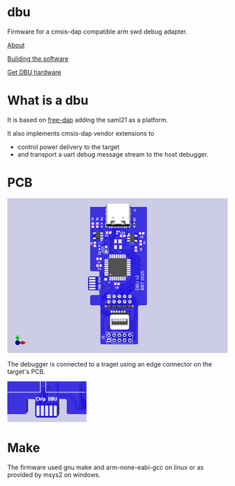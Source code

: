 # dbu
Firmware for a cmsis-dap compatible arm swd debug adapter.

[About](#what-is-a-dbu)

[Building the software](#make)

[Get DBU hardware](#pcb)


# What is a dbu

It is based on [free-dap](https://github.com/ataradov/free-dap) adding the saml21 as a platform.

It also implements cmsis-dap vendor extensions to 
  - control power delivery to the target
  - and transport a uart debug message stream to the host debugger.

# PCB

![PCB](https://github.com/brucebiotech/dbu/blob/main/saml21-narrow-dbu-v2.png)

The debugger is connected to a traget using an edge connector on the target's PCB.

![edge](https://github.com/brucebiotech/dbu/blob/main/target-edge-connector.png)

# Make

The firmware used gnu make and arm-none-eabi-gcc on linux or as provided by msys2 on windows.

